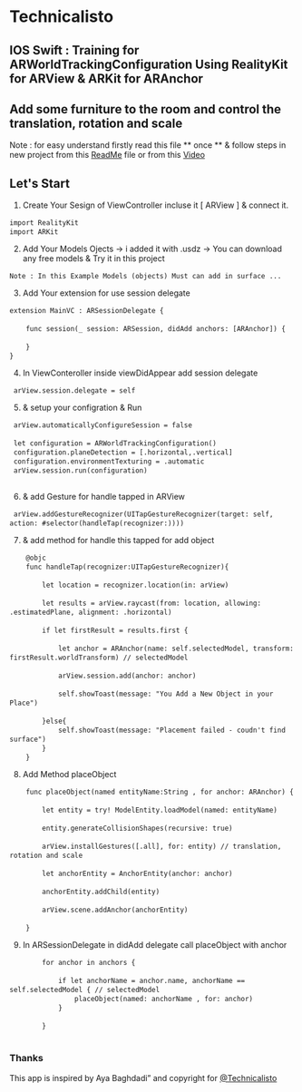 
# Technicalisto

## IOS Swift : Training for ARWorldTrackingConfiguration Using RealityKit for ARView & ARKit for ARAnchor

## Add some furniture to the room and control the translation, rotation and scale

Note : 
       for easy understand firstly read this file ** once ** 
       & follow steps in new project from this [ReadMe](https://github.com/AyaBaghdadi/furniture_ar/tree/main) file or from this [Video]()
       
[comment]: < ![](diagram.png) >

## Let's Start 

1. Create Your Sesign of ViewController incluse it [ ARView ] & connect it.

```
import RealityKit
import ARKit
```

2. Add Your Models Ojects -> i added it with .usdz -> You can download any free models & Try it in this project 

```
Note : In this Example Models (objects) Must can add in surface ...
```

3. Add Your extension for use session delegate  

```
extension MainVC : ARSessionDelegate {
    
    func session(_ session: ARSession, didAdd anchors: [ARAnchor]) {
        
    }
}
```

4. In ViewConteroller inside viewDidAppear add session delegate

```
 arView.session.delegate = self

```

5. & setup your configration & Run

```
 arView.automaticallyConfigureSession = false
        
 let configuration = ARWorldTrackingConfiguration()
 configuration.planeDetection = [.horizontal,.vertical]
 configuration.environmentTexturing = .automatic
 arView.session.run(configuration)
 
```

6. & add Gesture for handle tapped in ARView

```
 arView.addGestureRecognizer(UITapGestureRecognizer(target: self, action: #selector(handleTap(recognizer:))))

```

7. & add method for handle this tapped for add object

```
    @objc
    func handleTap(recognizer:UITapGestureRecognizer){
        
        let location = recognizer.location(in: arView)
        
        let results = arView.raycast(from: location, allowing: .estimatedPlane, alignment: .horizontal)
        
        if let firstResult = results.first {
            
            let anchor = ARAnchor(name: self.selectedModel, transform: firstResult.worldTransform) // selectedModel
            
            arView.session.add(anchor: anchor)
            
            self.showToast(message: "You Add a New Object in your Place")

        }else{
            self.showToast(message: "Placement failed - coudn't find surface")
        }
    }

```

8. Add Method placeObject 

```
    func placeObject(named entityName:String , for anchor: ARAnchor) {
        
        let entity = try! ModelEntity.loadModel(named: entityName)
        
        entity.generateCollisionShapes(recursive: true)
        
        arView.installGestures([.all], for: entity) // translation, rotation and scale
        
        let anchorEntity = AnchorEntity(anchor: anchor)
        
        anchorEntity.addChild(entity)
        
        arView.scene.addAnchor(anchorEntity)
        
    }
```

9. In ARSessionDelegate in didAdd delegate call placeObject with anchor

```
        for anchor in anchors {
            
            if let anchorName = anchor.name, anchorName == self.selectedModel { // selectedModel
                placeObject(named: anchorName , for: anchor)
            }
            
        }
        
```
        
### Thanks

This app is inspired by Aya Baghdadi”
and copyright for [@Technicalisto](https://www.youtube.com/channel/UC7554uvArdSxL4tlws7Wf8Q)
